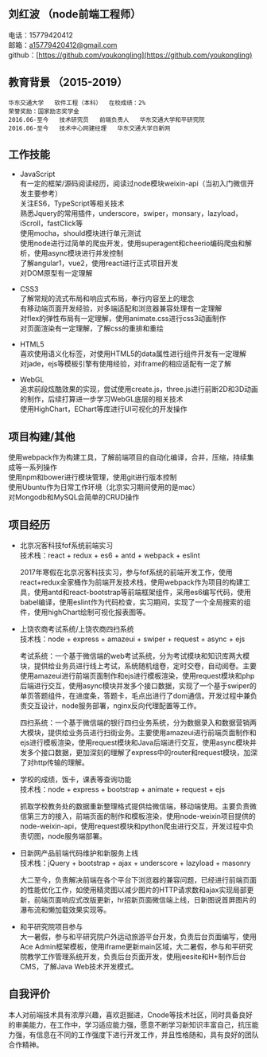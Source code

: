 ## 刘红波  （node前端工程师）  
电话：15779420412                  
邮箱：a15779420412@gmail.com  
github：[https://github.com/youkongling](https://github.com/youkongling)  

## 教育背景  （2015-2019）  
```
华东交通大学   软件工程（本科）  在校成绩：2%  
荣誉奖励：国家励志奖学金  
2016.06-至今   技术研究员   前端负责人   华东交通大学和平研究院  
2016.06-至今   技术中心网建经理   华东交通大学日新网  
```

## 工作技能  
- JavaScript  
    有一定的框架/源码阅读经历，阅读过node模块weixin-api（当初入门微信开发主要参考）  
    关注ES6，TypeScript等相关技术  
    熟悉Jquery的常用插件，underscore，swiper，monsary，lazyload，iScroll，fastClick等  
    使用mocha，should模块进行单元测试  
    使用node进行过简单的爬虫开发，使用superagent和cheerio编码爬虫和解析，使用async模块进行并发控制  
    了解angular1，vue2，使用react进行正式项目开发  
    对DOM原型有一定理解  

- CSS3  
    了解常规的流式布局和响应式布局，奉行内容至上的理念  
    有移动端页面开发经验，对多端适配和浏览器兼容处理有一定理解  
    对flex的弹性布局有一定理解，使用animate.css进行css3动画制作  
    对页面渲染有一定理解，了解css的重排和重绘  

- HTML5  
    喜欢使用语义化标签，对使用HTML5的data属性进行组件开发有一定理解  
    对jade，ejs等模板引擎有使用经验，对iframe的相应适配有一定了解  

- WebGL  
    追求前段炫酷效果的实现，尝试使用create.js，three.js进行前断2D和3D动画的制作，后续打算进一步学习WebGL底层的相关技术  
    使用HighChart，EChart等库进行UI可视化的开发操作  

## 项目构建/其他  
使用webpack作为构建工具，了解前端项目的自动化编译，合并，压缩，持续集成等一系列操作  
使用npm和bower进行模块管理，使用git进行版本控制  
使用Ubuntu作为日常工作环境（北京实习期间使用的是mac）  
对Mongodb和MySQL会简单的CRUD操作   

## 项目经历  
- 北京况客科技fof系统前端实习  
    技术栈：react + redux + es6 + antd + webpack + eslint  

    2017年寒假在北京况客科技实习，参与fof系统的前端开发工作，使用react+redux全家桶作为前端开发技术栈，使用webpack作为项目的构建工具，使用antd和react-bootstrap等前端框架组件，采用es6编写代码，使用babel编译，使用eslint作为代码检查，实习期间，实现了一个全局搜索的组件，使用highChart绘制可视化报表图等。  

- 上饶农商考试系统/上饶农商四扫系统  
    技术栈：node + express + amazeui + swiper + request + async + ejs  

    考试系统：一个基于微信端的web考试系统，分为考试模块和知识库两大模块，提供给业务员进行线上考试，系统随机组卷，定时交卷，自动阅卷。主要使用amazeui进行前端页面制作和ejs进行模板渲染，使用request模块和php后端进行交互，使用async模块并发多个接口数据，实现了一个基于swiper的单页答题组件，在进度条，答题卡，毛点出进行了dom通信。开发过程中兼负责交互设计，node服务部署，nginx反向代理配置等工作。  

    四扫系统：一个基于微信端的银行四扫业务系统，分为数据录入和数据营销两大模块，提供给业务员进行扫街业务。主要使用amazeui进行前端页面制作和ejs进行模板渲染，使用request模块和Java后端进行交互，使用async模块并发多个接口数据，更加深刻的理解了express中的router和request模块，加深了对http传输的理解。

- 学校的成绩，饭卡，课表等查询功能  
    技术栈：node + express + bootstrap + animate + request + ejs  

    抓取学校教务处的数据重新整理格式提供给微信端，移动端使用。主要负责微信第三方的接入，前端页面的制作和模板渲染，使用node-weixin项目提供的node-weixin-api，使用request模块和python爬虫进行交互，开发过程中负责切图，node服务端部署。  

- 日新网产品前端代码维护和新服务上线  
    技术栈：jQuery + bootstrap + ajax + underscore + lazyload + masonry  

    大二至今，负责解决前端在各个平台下浏览器的兼容问题，已经进行前端页面的性能优化工作，如使用精灵图以减少图片的HTTP请求数和ajax实现局部更新，前端页面响应式改版更新，hr招新页面微信端上线，日新图说首屏图片的瀑布流和懒加载效果实现等。  

- 和平研究院项目参与  
    大一暑假，参与和平研究院户外运动旅游平台开发，负责后台页面编写，使用Ace Admin框架模板，使用iframe更新main区域，大二暑假，参与和平研究院教学工作管理系统开发，负责后台页面开发，使用jeesite和H+制作后台CMS，了解Java Web技术开发模式。  

## 自我评价  
本人对前端技术具有浓厚兴趣，喜欢逛掘进，Cnode等技术社区，同时具备良好的审美能力，在工作中，学习适应能力强，愿意不断学习新知识丰富自己，抗压能力强，有信息在不同的工作强度下进行开发工作，并且性格随和，具有良好的团队合作精神。  